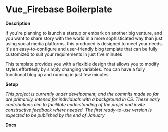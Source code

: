# Vue_Firebase Boilerplate


**Description**

If you're planning to launch a startup or embark on another big venture, and you want to share story with the world in a more sophisticated way than just using social media platforms, this produced is designed to meet your needs. It's an easy-to-configure and user-friendly blog template that can be fully customized to suit your requirements in just five minutes

This template provides you with a flexible design that allows you to modify styles effortlesly by simply changing variables. You can have a fully functional blog up and running in just few minutes

**Setup**

*This project is currently under develpoment, and the commits made so far are primarlily, intened for individuals with a background in CS. These early contributions aim to facilitate understanding of the projet and invite constructive feedback where needed. The first ready-to-use version is expected to be published by the end of January*


**Docs**